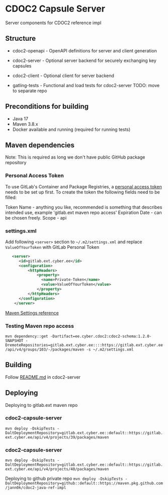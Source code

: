 
# CDOC2 Capsule Server

Server components for CDOC2 reference impl


## Structure

- cdoc2-openapi - OpenAPI definitions for server and client generation
- cdoc2-server  - Optional server backend for securely exchanging key capsules
- cdoc2-client  - Optional client for server backend

- gatling-tests  - Functional and load tests for cdoc2-server TODO: move to separate repo

## Preconditions for building
* Java 17
* Maven 3.8.x
* Docker available and running (required for running tests)

## Maven dependencies

Note: This is required as long we don't have public GitHub package repository

### Personal Access Token
To use GitLab's Container and Package Registries, a [personal access token](https://gitlab.ext.cyber.ee/-/user_settings/personal_access_tokens) needs to be set up first.
To create the token the following fields need to be filled:

Token Name - anything you like, recommended is something that describes intended use, example 'gitlab.ext maven repo access'
Expiration Date - can be chosen freely.
Scope - api

### settings.xml

Add following `<server>` section to `~/.m2/settings.xml` and replace `ValueOfYourToken` with GitLab
Personal Token

```xml
   <server>
      <id>gitlab.ext.cyber.ee</id>
      <configuration> 
          <httpHeaders>
              <property>
                <name>Private-Token</name>
                <value>ValueOfYourToken</value>
              </property>
          </httpHeaders>
      </configuration>
    </server>
```

[Maven Settings reference](https://maven.apache.org/settings.html)

### Testing Maven repo access

`mvn dependency::get -Dartifact=ee.cyber.cdoc2:cdoc2-schema:1.2.0-SNAPSHOT -DremoteRepositories=gitlab.ext.cyber.ee::::https://gitlab.ext.cyber.ee/api/v4/groups/103/-/packages/maven -s ~/.m2/settings.xml`

## Building

Follow [README.md](cdoc2-server/README.md) in cdoc2-server

## Deploying

Deploying to gitlab.ext maven repo

### cdoc2-capsule-server
`mvn deploy -DskipTests -DaltDeploymentRepository=gitlab.ext.cyber.ee::default::https://gitlab.ext.cyber.ee/api/v4/projects/39/packages/maven`

### cdoc2-capsule-server
`mvn deploy -DskipTests -DaltDeploymentRepository=gitlab.ext.cyber.ee::default::https://gitlab.ext.cyber.ee/api/v4/projects/40/packages/maven`


Deploying to github private repo
`mvn deploy -DskipTests -DaltDeploymentRepository=github::default::https://maven.pkg.github.com/jann0k/cdoc2-java-ref-impl`





